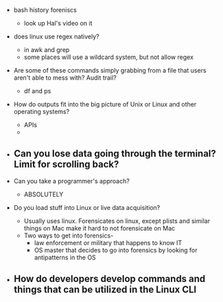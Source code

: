 - bash history foreniscs
	- look up Hal's video on it

- does linux use regex natively?
	- in awk and grep
	- some places will use a wildcard system, but not allow regex

- Are some of these commands simply grabbing from a file that users aren't able to mess with?  Audit trail?
	- df and ps

- How do outputs fit into the big picture of Unix or Linux and other operating systems?
	- APIs
	- 

- Can you lose data going through the terminal?  Limit for scrolling back?
	- 

- Can you take a programmer's approach?
	- ABSOLUTELY

- Do you load stuff into Linux or live data acquisition?
	- Usually uses linux.  Forensicates on linux, except  plists and similar things on Mac make it hard to not forensicate on Mac
	- Two ways to get into forensics-
		- law enforcement or military that happens to know IT
		- OS master that decides to go into forensics by looking for antipatterns in the OS

- How do developers develop commands and things that can be utilized in the Linux CLI
	- 